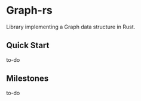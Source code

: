 # Graph-rs

Library implementing a Graph data structure in Rust.

## Quick Start

to-do

## Milestones

to-do
